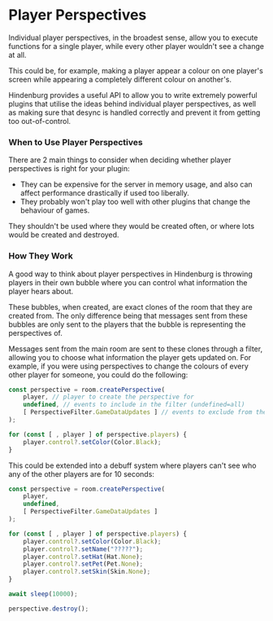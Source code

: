 # Player Perspectives

Individual player perspectives, in the broadest sense, allow you to execute
functions for a single player, while every other player wouldn't see a change
at all.

This could be, for example, making a player appear a colour on one player's 
screen while appearing a completely different colour on another's.

Hindenburg provides a useful API to allow you to write extremely powerful plugins
that utilise the ideas behind individual player perspectives, as well as making
sure that desync is handled correctly and prevent it from getting too out-of-control.

### When to Use Player Perspectives
There are 2 main things to consider when deciding whether player perspectives is
right for your plugin:
- They can be expensive for the server in memory usage, and also can affect performance
drastically if used too liberally.
- They probably won't play too well with other plugins that change the behaviour
of games.

They shouldn't be used where they would be created often, or where lots would
be created and destroyed.

### How They Work
A good way to think about player perspectives in Hindenburg is throwing players
in their own bubble where you can control what information the player hears about.

These bubbles, when created, are exact clones of the room that they are created
from. The only difference being that messages sent from these bubbles are only
sent to the players that the bubble is representing the perspectives of.

Messages sent from the main room are sent to these clones through a filter, allowing
you to choose what information the player gets updated on. For example, if you
were using perspectives to change the colours of every other player for someone,
you could do the following:
```ts
const perspective = room.createPerspective(
    player, // player to create the perspective for
    undefined, // events to include in the filter (undefined=all)
    [ PerspectiveFilter.GameDataUpdates ] // events to exclude from the filter
);

for (const [ , player ] of perspective.players) {
    player.control?.setColor(Color.Black);
}
```

This could be extended into a debuff system where players can't see who any of
the other players are for 10 seconds:
```ts
const perspective = room.createPerspective(
    player,
    undefined,
    [ PerspectiveFilter.GameDataUpdates ]
);

for (const [ , player ] of perspective.players) {
    player.control?.setColor(Color.Black);
    player.control?.setName("?????");
    player.control?.setHat(Hat.None);
    player.control?.setPet(Pet.None);
    player.control?.setSkin(Skin.None);
}

await sleep(10000);

perspective.destroy();
```